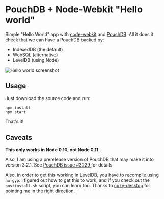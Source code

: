 PouchDB + Node-Webkit "Hello world"
=======================

Simple "Hello World" app with [node-webkit](https://github.com/rogerwang/node-webkit)
and [PouchDB](http://pouchdb.com). All it does it check that we can have a PouchDB backed by:

* IndexedDB (the default)
* WebSQL (alternative)
* LevelDB (using Node)

![Hello world screenshot](https://raw.githubusercontent.com/nolanlawson/node-webkit-pouchdb-demo/master/screenshot.png)

Usage
-----

Just download the source code and run:

```
npm install
npm start
```

That's it!

Caveats
-------

**This only works in Node 0.10, not Node 0.11.**

Also, I am using a prerelease version of PouchDB that may make it into version 3.2.1.
See [PouchDB issue #3229 ](https://github.com/pouchdb/pouchdb/issues/3229) for details

Also, in order to get this working in LevelDB, you have to recompile using `nw-gyp`. I figured out how to get this to work,
and if you check out the `postinstall.sh` script, you can learn too. Thanks to [cozy-desktop](https://github.com/cozy-labs/cozy-desktop/blob/master/gulpfile.js)
for pointing me in the right direction.